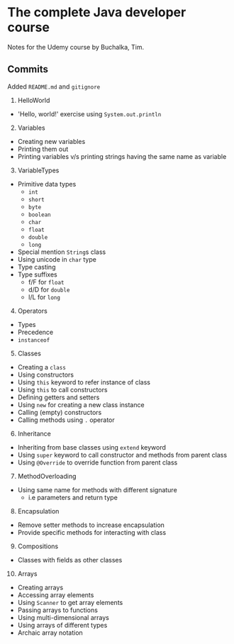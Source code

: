 # The complete Java developer course
Notes for the Udemy course by Buchalka, Tim.

## Commits

Added `README.md` and `gitignore`

1. HelloWorld
* 'Hello, world!' exercise using `System.out.println`

2. Variables
* Creating new variables
* Printing them out
* Printing variables v/s printing strings having the same name as variable

3. VariableTypes
* Primitive data types
    * `int`
    * `short`
    * `byte`
    * `boolean`
    * `char`
    * `float`
    * `double`
    * `long`
* Special mention `String`s class
* Using unicode in `char` type
* Type casting
* Type suffixes
    * f/F for `float`
    * d/D for `double`
    * l/L for `long`

4. Operators
* Types
* Precedence
* `instanceof`

5. Classes
* Creating a `class`
* Using constructors
* Using `this` keyword to refer instance of class
* Using `this` to call constructors
* Defining getters and setters
* Using `new` for creating a new class instance
* Calling (empty) constructors
* Calling methods using `.` operator

6. Inheritance
* Inheriting from base classes using `extend` keyword
* Using `super` keyword to call constructor and methods from parent class
* Using `@Override` to override function from parent class

7. MethodOverloading
* Using same name for methods with different signature
    * i.e parameters and return type

8. Encapsulation
* Remove setter methods to increase encapsulation
* Provide specific methods for interacting with class

9. Compositions
* Classes with fields as other classes

10. Arrays
* Creating arrays
* Accessing array elements
* Using `Scanner` to get array elements
* Passing arrays to functions
* Using multi-dimensional arrays
* Using arrays of different types
* Archaic array notation

